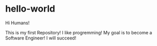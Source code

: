 # hello-world

Hi Humans!

This is my first Repository!
I like progremming!
My goal is to become a Software Engineer!
I will succeed!
